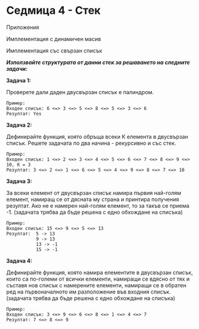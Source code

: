 
# Седмица 4 - Стек

Приложения

Имплементация с динамичен масив

Имплементация със свързан списък

***Използвайте структурата от данни стек за решаването на следните задачи:***

**Задача 1:**

Проверете дали даден двусвързан списък е палиндром.

```
Пример: 
Входен списък: 6 <=> 3 <=> 5 <=> 8 <=> 5 <=> 3 <=> 6
Резултат: Yes
```

**Задача 2:**

Дефинирайте функция, която обръща всеки К елемента в двусвързан списък. Решете задачата по два начина - рекурсивно и със стек.

```
Пример: 
Входен списък: 1 <=> 2 <=> 3 <=> 4 <=> 5 <=> 6 <=> 7 <=> 8 <=> 9 <=> 10, К = 3
Резултат: 3 <=> 2 <=> 1 <=> 6 <=> 5 <=> 4 <=> 9 <=> 8 <=> 7 <=> 10
```

**Задача 3:**

За всеки елемент от двусвързан списък намира първия най-голям елемент, намиращ се от дясната му страна и принтира получения резултат. Ако не е намерен най-голям елемент, то за такъв се приема -1. (задачата трябва да бъде решена с едно обхождане на списъка)

```
Пример:
Входен списък: 15 <=> 9 <=> 5 <=> 13
Резултат:  5 -> 13
           9 -> 13
           13 -> -1
           15 -> -1
```

**Задача 4:**

Дефинирайте функция, която намира елементите в двусвързан списък, които са по-големи от всички елементи, намиращи се вдясно от тях и съставя нов списък с намерените елементи, намиращи се в обратен ред на първоначалното им разположение във входния списък. (задачата трябва да бъде решена с едно обхождане на списъка)

```
Пример: 
Входен списък: 3 <=> 9 <=> 6 <=> 8 <=> 1 <=> 4 <=> 7 
Резултат: 7 <=> 8 <=> 9 
```
